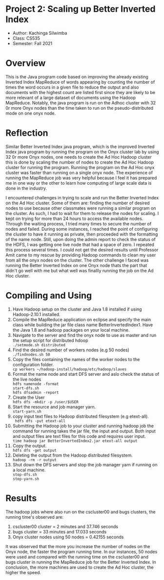 
# Project 2: Scaling up Better Inverted Index

* Author: Kachinga Silwimba
* Class: CS535 
* Semester: Fall 2021

# Overview
This is the Java program code based on improving the already existing Inverted Index MapReduce of words appearing by counting the number of times the word occurs in a given file to reduce the output and also documents with the highest count are listed first since they are likely to be more relevant of a large dataset of documents using the Hadoop MapReduce. Notably, the java program is run on the Adhoc cluster with 32 0r more Onyx nodes than the time taken to run on the pseudo-distributed mode on one onyx node.



# Reflection
Similar Better Inverted Index java program, which is the improved Inverted Index java program by running the program on the Onyx cluster lab by using 32 0r more Onyx nodes, one needs to create the Ad Hoc Hadoop cluster this is done by scaling the number of nodes to create the Ad Hoc Hadoop cluster for running the program. Running the program on the Ad Hoc onyx cluster was faster than running on a single onyx node. The experience of running the MapReduce job was very helpful because I feel it has prepared me in one way or the other to learn how computing of large scale data is done in the industry.

I encountered challenges in trying to scale and run the Better Inverted Index on the Ad Hoc cluster. Some of them are: finding the number of desired nodes to use because other classmates were running a similar program on the cluster. As such, I had to wait for them to release the nodes for scaling. I kept on trying for more than 24 hours to access the available nodes. Through the waiting process, I tried many times to secure the number of nodes and failed. During some instances, I reached the point of configuring the cluster to have it running as private, then proceeded with the formatting of the name node. Still, upon doing the admin report to check the status of the HDFS, I was getting one live node that had a space of zero. I repeated this process several times. I could not get the desired results until Professor Amit came to my rescue by providing Hadoop commands to clean my user from all the onyx nodes on the cluster. The other challenge I faced was running the Better Inverted Index on one Onyx node thats the part that didn't go well with me but what well was finallly running the job on the Ad Hoc cluster.





# Compiling and Using
<ol>
<li>Have Hadoop setup on the cluster and Java 1.8 installed if using Hadoop-2.10.1 installed.</li>
<li>Compile the MapReduce application on eclipse and specify the main class while building the jar file class name BetterInvertedIndex1. Have the Java 1.8 and hadoop packages on your local machine.</li>
<li>Navigate to the server and find the onyx node to use as master and run the setup script for distributed hdoop</li>
    <code>./setmode.sh distributed</code>
    <li> Find the desired number of workers nodes (e.g 50 nodes)</li>
     <code>./findnodes.sh 50</code>
    <li>Copy the files containing the names of the worker nodes to the configuration folder.</li>
     <code>cp workers ~/hadoop-install/hadoop/etc/hadoop/slaves</code>
  <li>Format the name node and start DFS server and aslo check the status of the live nodes </li>  
<code>hdfs namenode -format</code> <br>    
<code>start-dfs.sh</code> <br>
<code>hdfs dfsadmin -report</code> <br>
    <li>Create the User</li>
    <code>hdfs dfs -mkdir -p /user/$USER</code>
<li> Start the resource and job manager yarn.</li>
<code>start-yarn.sh</code> 
<li>copy input text files to Hadoop distributed filesystem (e.g etext-all).</li>
    <code> hdfs dfs -put etext-all</code>
<li>Submitting the Hadoop job to your cluster and running hadoop job the command for running takes the jar file, the input and output. Both input and output files are text files for this code and requires user input.</li>
<code>time hadoop jar BetterInvertedIndex2.jar etext-all output</code>
<li>Copy the output.</li>
<code>hdfs dfs -get output</code>
<li>Deleting the output from the Hadoop distributed filesystem.</li>
<code>hadoop -rm -r output</code>
<li>Shut down the DFS servers and stop the job manager yarn if running on a local machine.</li>
  <code>stop-dfs.sh</code> <br>
  <code>stop-yarn.sh</code>
</ol>

# Results
The hadoop jobs where also run on the cscluster00 and bugs clusters, the running time's observed are:
<ol>
<li>cscluster00 cluster = 2 minutes and 37.746 seconds</li> 
<li>bugs cluster = 33 minutes and 17.033 seconds</li>
<li>Onyx cluster nodes using 50 nodes = 0.42155 seconds</li>
</ol>
It was observed that the more you increase the number of nodes on the Onyx node, the faster the program running time. In our instances, 50 nodes were used and compared with the running time on the cscluster00 and bugs cluster in running the MapReduce job for the Better Inverted Index. In conclusion, the more machines are used to create the Ad Hoc cluster, the higher the speed. 


